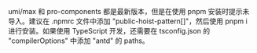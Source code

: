 umi/max 和 pro-components 都是最新版本，但是在使用 pnpm 安装时提示未导入。建议在 .npmrc 文件中添加 "public-hoist-pattern[]"，然后使用 pnpm i 进行安装。如果使用 TypeScript 开发，还需要在 tsconfig.json 的 "compilerOptions" 中添加 "antd" 的 paths。
